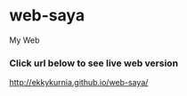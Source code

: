 # web-saya
My Web

### Click url below to see live web version
http://ekkykurnia.github.io/web-saya/
